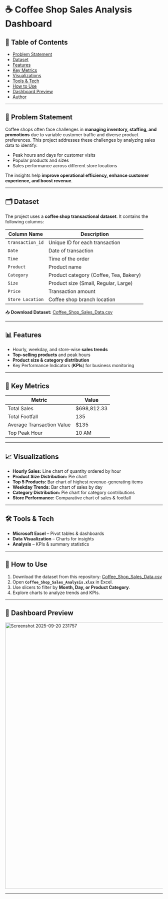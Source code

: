 

# ☕ Coffee Shop Sales Analysis Dashboard



## 📌 Table of Contents

* [Problem Statement](#-problem-statement)
* [Dataset](#-dataset)
* [Features](#-features)
* [Key Metrics](#-key-metrics)
* [Visualizations](#-visualizations)
* [Tools & Tech](#-tools--tech)
* [How to Use](#-how-to-use)
* [Dashboard Preview](#-dashboard-preview)
* [Author](#-author)

---

## 📝 Problem Statement

Coffee shops often face challenges in **managing inventory, staffing, and promotions** due to variable customer traffic and diverse product preferences.
This project addresses these challenges by analyzing sales data to identify:

* Peak hours and days for customer visits
* Popular products and sizes
* Sales performance across different store locations

The insights help **improve operational efficiency, enhance customer experience, and boost revenue**.

---

## 🗂 Dataset

The project uses a **coffee shop transactional dataset**. It contains the following columns:

| Column Name      | Description                            |
| ---------------- | -------------------------------------- |
| `transaction_id` | Unique ID for each transaction         |
| `Date`           | Date of transaction                    |
| `Time`           | Time of the order                      |
| `Product`        | Product name                           |
| `Category`       | Product category (Coffee, Tea, Bakery) |
| `Size`           | Product size (Small, Regular, Large)   |
| `Price`          | Transaction amount                     |
| `Store Location` | Coffee shop branch location            |

📥 **Download Dataset:** [Coffee\_Shop\_Sales\_Data.csv](./Coffee_Shop_Sales_Data.csv)

---

## 📊 Features

* Hourly, weekday, and store-wise **sales trends**
* **Top-selling products** and peak hours
* **Product size & category distribution**
* Key Performance Indicators (**KPIs**) for business monitoring

---

## 🔑 Key Metrics

| Metric                    | Value        |
| ------------------------- | ------------ |
| Total Sales               | \$698,812.33 |
| Total Footfall            | 135          |
| Average Transaction Value | \$135        |
| Top Peak Hour             | 10 AM        |

---

## 📈 Visualizations

* **Hourly Sales:** Line chart of quantity ordered by hour
* **Product Size Distribution:** Pie chart
* **Top 5 Products:** Bar chart of highest revenue-generating items
* **Weekday Trends:** Bar chart of sales by day
* **Category Distribution:** Pie chart for category contributions
* **Store Performance:** Comparative chart of sales & footfall

---

## 🛠 Tools & Tech

* **Microsoft Excel** – Pivot tables & dashboards
* **Data Visualization** – Charts for insights
* **Analysis** – KPIs & summary statistics

---

## 🚀 How to Use

1. Download the dataset from this repository: [Coffee\_Shop\_Sales\_Data.csv](./Coffee_Shop_Sales_Data.csv)
2. Open **`Coffee_Shop_Sales_Analysis.xlsx`** in Excel.
3. Use slicers to filter by **Month, Day, or Product Category**.
4. Explore charts to analyze trends and KPIs.

---

## 🎥 Dashboard Preview


<img width="1761" height="851" alt="Screenshot 2025-09-20 231757" src="https://github.com/user-attachments/assets/d8a62e04-e1c6-4f51-887a-8d39ff91ac85" />

---

